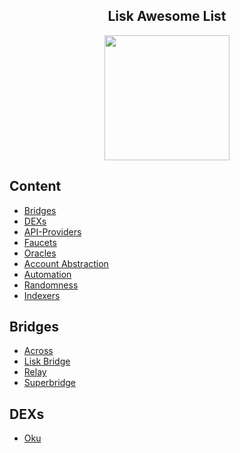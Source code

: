 <div align="center">
  <h2>Lisk Awesome List</h2>
<img src="https://cryptologos.cc/logos/lisk-lsk-logo.svg" data-canonical-src="https://cryptologos.cc/logos/lisk-lsk-logo.svg" width="200" height="200" />
</div>


## Content

- [Bridges](#bridges)
- [DEXs](#dexs)
- [API-Providers](#api-providers)
- [Faucets](#faucets)
- [Oracles](#oracles)
- [Account Abstraction](#account-abstraction)
- [Automation](#automation)
- [Randomness](#randomness)
- [Indexers](#indexers)


## Bridges

- [Across](https://app.across.to/bridge)
- [Lisk Bridge](https://bridge.lisk.com/)
- [Relay](https://relay.link/bridge/lisk/)
- [Superbridge](https://superbridge.app/lisk-mainnet)

## DEXs

- [Oku](https://oku.trade/app/lisk)